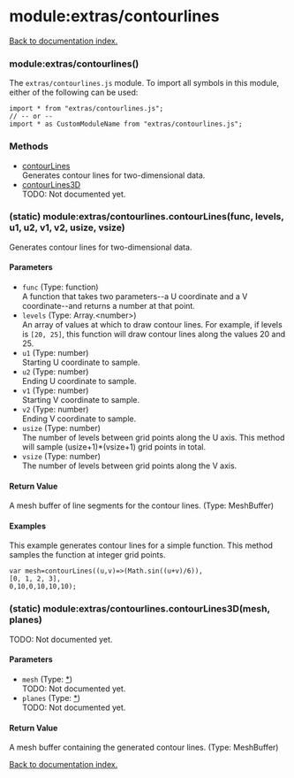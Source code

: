 # module:extras/contourlines

[Back to documentation index.](index.md)

<a name='extras_contourlines'></a>
### module:extras/contourlines()

The <code>extras/contourlines.js</code> module.
To import all symbols in this module, either of the following can be used:

    import * from "extras/contourlines.js";
    // -- or --
    import * as CustomModuleName from "extras/contourlines.js";

### Methods

* [contourLines](#extras_contourlines.contourLines)<br>Generates contour lines for two-dimensional data.
* [contourLines3D](#extras_contourlines.contourLines3D)<br>TODO: Not documented yet.

<a name='extras_contourlines.contourLines'></a>
### (static) module:extras/contourlines.contourLines(func, levels, u1, u2, v1, v2, usize, vsize)

Generates contour lines for two-dimensional data.

#### Parameters

* `func` (Type: function)<br>A function that takes two parameters--a U coordinate and a V coordinate--and returns a number at that point.
* `levels` (Type: Array.&lt;number>)<br>An array of values at which to draw contour lines. For example, if levels is `[20, 25]`, this function will draw contour lines along the values 20 and 25.
* `u1` (Type: number)<br>Starting U coordinate to sample.
* `u2` (Type: number)<br>Ending U coordinate to sample.
* `v1` (Type: number)<br>Starting V coordinate to sample.
* `v2` (Type: number)<br>Ending V coordinate to sample.
* `usize` (Type: number)<br>The number of levels between grid points along the U axis. This method will sample (usize+1)\*(vsize+1) grid points in total.
* `vsize` (Type: number)<br>The number of levels between grid points along the V axis.

#### Return Value

A mesh buffer of line segments for the contour lines. (Type: MeshBuffer)

#### Examples

This example generates contour lines for a simple
function. This method samples the function at integer grid points.

    var mesh=contourLines((u,v)=>(Math.sin((u+v)/6)),
    [0, 1, 2, 3],
    0,10,0,10,10,10);

<a name='extras_contourlines.contourLines3D'></a>
### (static) module:extras/contourlines.contourLines3D(mesh, planes)

TODO: Not documented yet.

#### Parameters

* `mesh` (Type: <a href="_.md">*</a>)<br>TODO: Not documented yet.
* `planes` (Type: <a href="_.md">*</a>)<br>TODO: Not documented yet.

#### Return Value

A mesh buffer containing the generated contour lines. (Type: MeshBuffer)

[Back to documentation index.](index.md)
